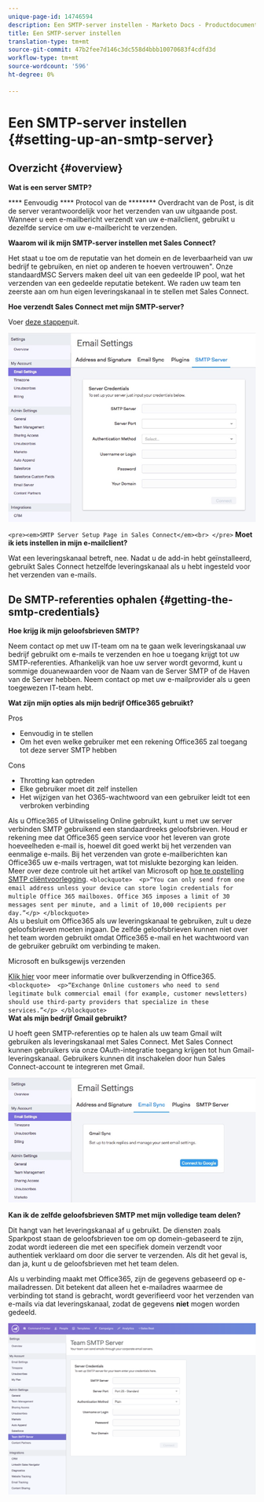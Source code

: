 ```yaml
---
unique-page-id: 14746594
description: Een SMTP-server instellen - Marketo Docs - Productdocumentatie
title: Een SMTP-server instellen
translation-type: tm+mt
source-git-commit: 47b2fee7d146c3dc558d4bbb10070683f4cdfd3d
workflow-type: tm+mt
source-wordcount: '596'
ht-degree: 0%

---
```



# Een SMTP-server instellen {#setting-up-an-smtp-server}

## Overzicht {#overview}

**Wat is een server SMTP?**

**** Eenvoudig **** Protocol van de ******** Overdracht van de Post, is dit de server verantwoordelijk voor het verzenden van uw uitgaande post. Wanneer u een e-mailbericht verzendt van uw e-mailclient, gebruikt u dezelfde service om uw e-mailbericht te verzenden.

**Waarom wil ik mijn SMTP-server instellen met Sales Connect?**

Het staat u toe om de reputatie van het domein en de leverbaarheid van uw bedrijf te gebruiken, en niet op anderen te hoeven vertrouwen&quot;. Onze standaardMSC Servers maken deel uit van een gedeelde IP pool, wat het verzenden van een gedeelde reputatie betekent. We raden uw team ten zeerste aan om hun eigen leveringskanaal in te stellen met Sales Connect.

**Hoe verzendt Sales Connect met mijn SMTP-server?**

Voer [deze stappen](http://docs.marketo.com/x/ZgPh)uit.

![](assets/1.png)

`<pre><em>SMTP Server Setup Page in Sales Connect</em><br> </pre>` **Moet ik iets instellen in mijn e-mailclient?**

Wat een leveringskanaal betreft, nee. Nadat u de add-in hebt geïnstalleerd, gebruikt Sales Connect hetzelfde leveringskanaal als u hebt ingesteld voor het verzenden van e-mails.

## De SMTP-referenties ophalen {#getting-the-smtp-credentials}

**Hoe krijg ik mijn geloofsbrieven SMTP?**

Neem contact op met uw IT-team om na te gaan welk leveringskanaal uw bedrijf gebruikt om e-mails te verzenden en hoe u toegang krijgt tot uw SMTP-referenties. Afhankelijk van hoe uw server wordt gevormd, kunt u sommige douanewaarden voor de Naam van de Server SMTP of de Haven van de Server hebben. Neem contact op met uw e-mailprovider als u geen toegewezen IT-team hebt.

**Wat zijn mijn opties als mijn bedrijf Office365 gebruikt?**

Pros

* Eenvoudig in te stellen
* Om het even welke gebruiker met een rekening Office365 zal toegang tot deze server SMTP hebben

Cons

* Throtting kan optreden
* Elke gebruiker moet dit zelf instellen
* Het wijzigen van het O365-wachtwoord van een gebruiker leidt tot een verbroken verbinding

Als u Office365 of Uitwisseling Online gebruikt, kunt u met uw server verbinden SMTP gebruikend een standaardreeks geloofsbrieven. Houd er rekening mee dat Office365 geen service voor het leveren van grote hoeveelheden e-mail is, hoewel dit goed werkt bij het verzenden van eenmalige e-mails. Bij het verzenden van grote e-mailberichten kan Office365 uw e-mails vertragen, wat tot mislukte bezorging kan leiden. Meer over deze controle uit het artikel van Microsoft op [hoe te opstelling SMTP cliëntvoorlegging](http://support.office.com/en-us/article/how-to-set-up-a-multifunction-device-or-application-to-send-email-using-office-365-69f58e99-c550-4274-ad18-c805d654b4c4).
`<blockquote>  <p>“You can only send from one email address unless your device can store login credentials for multiple Office 365 mailboxes. Office 365 imposes a limit of 30 messages sent per minute, and a limit of 10,000 recipients per day.”</p> </blockquote>`\
Als u besluit om Office365 als uw leveringskanaal te gebruiken, zult u deze geloofsbrieven moeten ingaan. De zelfde geloofsbrieven kunnen niet over het team worden gebruikt omdat Office365 e-mail en het wachtwoord van de gebruiker gebruikt om verbinding te maken.

Microsoft en bulksgewijs verzenden

[Klik hier](http://technet.microsoft.com/en-us/library/exchange-online-limits.aspx#RecipientLimits) voor meer informatie over bulkverzending in Office365.
`<blockquote>  <p>“Exchange Online customers who need to send legitimate bulk commercial email (for example, customer newsletters) should use third-party providers that specialize in these services.”</p> </blockquote>`\
**Wat als mijn bedrijf Gmail gebruikt?**

U hoeft geen SMTP-referenties op te halen als uw team Gmail wilt gebruiken als leveringskanaal met Sales Connect. Met Sales Connect kunnen gebruikers via onze OAuth-integratie toegang krijgen tot hun Gmail-leveringskanaal. Gebruikers kunnen dit inschakelen door hun Sales Connect-account te integreren met Gmail.

![](assets/2.png)

**Kan ik de zelfde geloofsbrieven SMTP met mijn volledige team delen?**

Dit hangt van het leveringskanaal af u gebruikt. De diensten zoals Sparkpost staan de geloofsbrieven toe om op domein-gebaseerd te zijn, zodat wordt iedereen die met een specifiek domein verzendt voor authentiek verklaard om door die server te verzenden. Als dit het geval is, dan ja, kunt u de geloofsbrieven met het team delen.

Als u verbinding maakt met Office365, zijn de gegevens gebaseerd op e-mailadressen. Dit betekent dat alleen het e-mailadres waarmee de verbinding tot stand is gebracht, wordt geverifieerd voor het verzenden van e-mails via dat leveringskanaal, zodat de gegevens **niet** mogen worden gedeeld.

![](assets/3.png)

